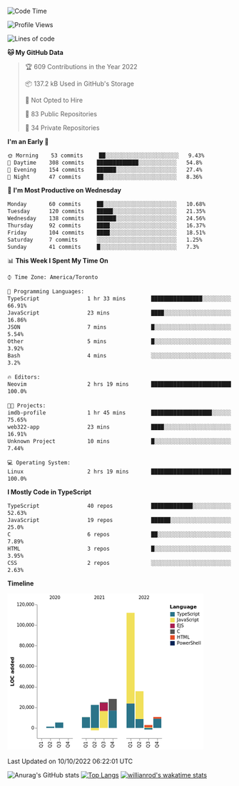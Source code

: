 <!--START_SECTION:waka-->
![Code Time](http://img.shields.io/badge/Code%20Time-292%20hrs%2010%20mins-blue)

![Profile Views](http://img.shields.io/badge/Profile%20Views-0-blue)

![Lines of code](https://img.shields.io/badge/From%20Hello%20World%20I%27ve%20Written-250%20Thousand%20lines%20of%20code-blue)

**🐱 My GitHub Data** 

> 🏆 609 Contributions in the Year 2022
 > 
> 📦 137.2 kB Used in GitHub's Storage 
 > 
> 🚫 Not Opted to Hire
 > 
> 📜 83 Public Repositories 
 > 
> 🔑 34 Private Repositories  
 > 
**I'm an Early 🐤** 

```text
🌞 Morning    53 commits     ██░░░░░░░░░░░░░░░░░░░░░░░   9.43% 
🌆 Daytime    308 commits    █████████████░░░░░░░░░░░░   54.8% 
🌃 Evening    154 commits    ██████░░░░░░░░░░░░░░░░░░░   27.4% 
🌙 Night      47 commits     ██░░░░░░░░░░░░░░░░░░░░░░░   8.36%

```
📅 **I'm Most Productive on Wednesday** 

```text
Monday       60 commits     ██░░░░░░░░░░░░░░░░░░░░░░░   10.68% 
Tuesday      120 commits    █████░░░░░░░░░░░░░░░░░░░░   21.35% 
Wednesday    138 commits    ██████░░░░░░░░░░░░░░░░░░░   24.56% 
Thursday     92 commits     ████░░░░░░░░░░░░░░░░░░░░░   16.37% 
Friday       104 commits    ████░░░░░░░░░░░░░░░░░░░░░   18.51% 
Saturday     7 commits      ░░░░░░░░░░░░░░░░░░░░░░░░░   1.25% 
Sunday       41 commits     █░░░░░░░░░░░░░░░░░░░░░░░░   7.3%

```


📊 **This Week I Spent My Time On** 

```text
⌚︎ Time Zone: America/Toronto

💬 Programming Languages: 
TypeScript               1 hr 33 mins        ████████████████░░░░░░░░░   66.91% 
JavaScript               23 mins             ████░░░░░░░░░░░░░░░░░░░░░   16.86% 
JSON                     7 mins              █░░░░░░░░░░░░░░░░░░░░░░░░   5.54% 
Other                    5 mins              █░░░░░░░░░░░░░░░░░░░░░░░░   3.92% 
Bash                     4 mins              ░░░░░░░░░░░░░░░░░░░░░░░░░   3.2%

🔥 Editors: 
Neovim                   2 hrs 19 mins       █████████████████████████   100.0%

🐱‍💻 Projects: 
imdb-profile             1 hr 45 mins        ███████████████████░░░░░░   75.65% 
web322-app               23 mins             ████░░░░░░░░░░░░░░░░░░░░░   16.91% 
Unknown Project          10 mins             █░░░░░░░░░░░░░░░░░░░░░░░░   7.44%

💻 Operating System: 
Linux                    2 hrs 19 mins       █████████████████████████   100.0%

```

**I Mostly Code in TypeScript** 

```text
TypeScript               40 repos            █████████████░░░░░░░░░░░░   52.63% 
JavaScript               19 repos            ██████░░░░░░░░░░░░░░░░░░░   25.0% 
C                        6 repos             ██░░░░░░░░░░░░░░░░░░░░░░░   7.89% 
HTML                     3 repos             █░░░░░░░░░░░░░░░░░░░░░░░░   3.95% 
CSS                      2 repos             ░░░░░░░░░░░░░░░░░░░░░░░░░   2.63%

```


**Timeline**

![Chart not found](https://raw.githubusercontent.com/wise-introvert/wise-introvert/master/charts/bar_graph.png) 


 Last Updated on 10/10/2022 06:22:01 UTC
<!--END_SECTION:waka-->

![Anurag's GitHub stats](https://github-readme-stats.vercel.app/api?username=wise-introvert&count_private=true&show_icons=true)
[![Top Langs](https://github-readme-stats.vercel.app/api/top-langs/?username=wise-introvert&langs_count=10)](https://github.com/anuraghazra/github-readme-stats)
[![willianrod's wakatime stats](https://github-readme-stats.vercel.app/api/wakatime?username=wiseintrovert)](https://github.com/anuraghazra/github-readme-stats)
